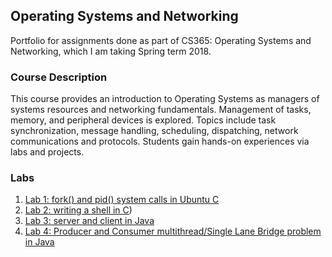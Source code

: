 ## Operating Systems and Networking

Portfolio for assignments done as part of CS365: Operating Systems and Networking, which I am taking Spring term 2018.

### Course Description

This course provides an introduction to Operating Systems as managers of systems resources and networking fundamentals. Management of tasks, memory, and peripheral devices is explored. Topics include task synchronization, message handling, scheduling, dispatching, network communications and protocols. Students gain hands-on experiences via labs and projects.

### Labs

1. [Lab 1: fork() and pid() system calls in Ubuntu C](https://bitbucket.org/hornera/cs365_portfolio/src/master/lab1/)
2. [Lab 2: writing a shell in C](https://bitbucket.org/hornera/cs365_portfolio/src/master/lab2/))
3. [Lab 3: server and client in Java](#)
4. [Lab 4: Producer and Consumer multithread/Single Lane Bridge problem in Java](#)
